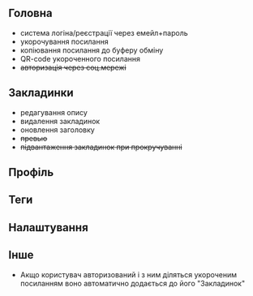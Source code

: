 Головна
-------------------
* система логіна/реєстрації через емейл+пароль
* укорочування посилання
* копіювання посилання до буферу обміну
* QR-code укороченного посилання
* ~~авторизація через соц.мережі~~


Закладинки
-------------------
* редагування опису
* видалення закладинок
* оновлення заголовку
* ~~превью~~
* ~~підвантаження закладинок при прокручуванні~~


Профіль
-------------------


Теги
-------------------


Налаштування
-------------------


Інше
-------------------
* Акщо користувач авторизований і з ним діляться укороченим посиланням воно автоматично додається до його "Закладинок"